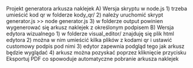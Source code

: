 
Projekt generatora arkusza naklejek
	A) Wersja skryptu w node.js
		1) trzeba umieścić kod qr w folderze kody_qr/
		2) należy uruchomić skrypt generator.js	>> node generator.js
		3) w folderze output powinien wygenerować się arkusz naklejek z określonym podpisem
	B) Wersja edytora wizualnego
		1) w folderze visual_editor/ znajduję się plik html edytora
		2) można w nim umieścić kilka plików z kodami qr i ustawić customowy podpis pod nimi
		3) edytor zapewnia podgląd tego jak arkusz będzie wyglądać
		4) arkusz można pozyskać poprzez kliknięcie przycisku Eksportuj PDF co spowoduje automatyczne pobranie 
		   arkusza naklejek
